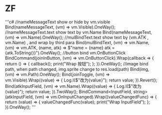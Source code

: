 # ZF
'''c#
            //nameMessageText show or hide by vm.visible
            Bind(nameMessageText, (vm) => vm.Visible).OneWay();
            //nameMessageText.text show text by vm.Name
            Bind(nameMessageText, (vm) => vm.Name).OneWay();
            //mulBindText.text show text by (vm.ATK , vm.Name) , and wrap by third para
            Bind(mulBindText, (vm) => vm.Name, (vm) => vm.ATK, (name, atk) => $"name = {name} atk = {atk.ToString()}").OneWay();
            //button bind vm.OnButtonClick
            BindCommand(joinInButton, (vm) => vm.OnButtonClick).Wrap(callback =>
            {
                return () =>
                {
                    callback();
                    print("Wrap 按钮");
                };
            }).OneWay();
            //image bind path, when path changed, img.sprite change to res.load(path)
            Bind(img, (vm) => vm.Path).OneWay();
            Bind(joinToggle, (vm) => vm.Visible).Wrap((value) =>
              {
                  Log.I($"改为{value}");
                  return value;
              }).Revert();
            Bind(atkInputField, (vm) => vm.Name).Wrap((value) =>
            {
                Log.I($"改为{value}");
                return value;
            }).TwoWay();
            BindCommand<InputField, string>(atkInputField, (vm) => vm.OnInputChanged).Wrap((valueChangedFunc) =>
            {
                return (value) =>
                {
                    valueChangedFunc(value);
                    print("Wrap InputField");
                };
            }).OneWay();
'''
